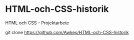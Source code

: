 # HTML-och-CSS-historik
HTML och CSS - Projektarbete

git clone https://github.com/Awkes/HTML-och-CSS-historik